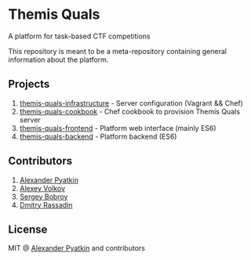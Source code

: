 # Themis Quals
A platform for task-based CTF competitions

This repository is meant to be a meta-repository containing general information about the platform.

## Projects
1. [themis-quals-infrastructure](https://github.com/aspyatkin/themis-quals-infrastructure) - Server configuration (Vagrant && Chef)
2. [themis-quals-cookbook](https://github.com/aspyatkin/themis-quals-cookbook) - Chef cookbook to provision Themis Quals server
3. [themis-quals-frontend](https://github.com/aspyatkin/themis-quals-frontend) - Platform web interface (mainly ES6)
4. [themis-quals-backend](https://github.com/aspyatkin/themis-quals-backend) - Platform backend (ES6)

## Contributors
1. [Alexander Pyatkin](https://github.com/aspyatkin)
2. [Alexey Volkov](https://github.com/volalex)
3. [Sergey Bobrov](https://github.com/blackfan)
4. [Dmitry Rassadin](https://github.com/flippaa)

## License
MIT @ [Alexander Pyatkin](https://github.com/aspyatkin) and contributors
